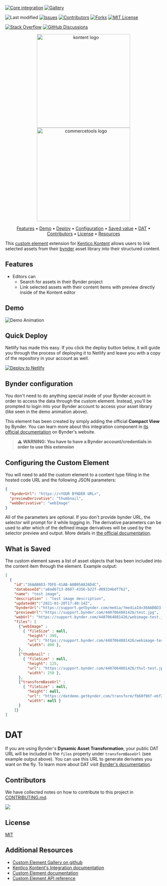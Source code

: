 [![Core integration][core-shield]](https://kontent.ai/integrations/bynder)
[![Gallery][gallery-shield]](https://kentico.github.io/kontent-custom-element-samples/gallery/)

![Last modified][last-commit]
[![Issues][issues-shield]][issues-url]
[![Contributors][contributors-shield]][contributors-url]
[![Forks][forks-shield]][forks-url]
[![MIT License][license-shield]][license-url]

[![Stack Overflow][stack-shield]](https://stackoverflow.com/tags/kentico-kontent)
[![GitHub Discussions][discussion-shield]](https://github.com/Kentico/Home/discussions)

<p align="center">
<image src="docs/01-kk-logo-main.svg" alt="kontent logo" width="300" />
<image src="docs/bynder_logo.png" 
alt="commercetools logo" width="300">
</p>

<p align="center">
  <a href="#features">Features</a> •
  <a href="#demo">Demo</a> •
  <a href="#quick-deploy">Deploy</a> •
  <a href="#configuring-the-custom-element">Configuration</a> •
  <a href="#what-is-saved">Saved value</a> •
  <a href="#dat">DAT</a> •
  <a href="#contributors">Contributors</a> •
  <a href="#license">License</a> •
  <a href="#additional-resources">Resources</a>
</p>

This [custom element](https://docs.kontent.ai/tutorials/develop-apps/integrate/integrating-your-own-content-editing-features) extension for [Kentico Kontent](https://kontent.ai) allows users to link selected assets from their [bynder](https://www.bynder.com/en/) asset library into their structured content.

## Features

- Editors can
  - Search for assets in their Bynder project
  - Link selected assets with their content items with preview directly inside of the Kontent editor
  

## Demo

![Demo Animation][product-demo]

## Quick Deploy

Netlify has made this easy. If you click the deploy button below, it will guide you through the process of deploying it to Netlify and leave you with a copy of the repository in your account as well.

[![Deploy to Netlify](https://www.netlify.com/img/deploy/button.svg)](https://app.netlify.com/start/deploy?repository=https://github.com/Kentico/kontent-custom-element-bynder)


## Bynder configuration
You don't need to do anything special inside of your Bynder account in order to access the data through the custom element. Instead, you'll be prompted to login into your Bynder account to access your asset library (like seen in the demo animation above).

This element has been created by simply adding the official **Compact View** by Bynder. You can learn more about this integration component in [its official documentation](https://support.bynder.com/hc/en-us/articles/360014369640-Compact-View-overview-page) on Bynder's website.

> **⚠ WARNING: You have to have a Bynder account/credentials in order to use this extension** 

## Configuring the Custom Element
You will need to add the custom element to a content type filling in the hosted code URL and the following JSON parameters:

```json
{
  "bynderUrl": "https://<YOUR BYNDER URL>",
  "previewDerivative": "thumbnail",
  "webDerivative": "webImage"
}
```
All of the parameters are optional. 
If you don't provide bynder URL, the selector will prompt for it while logging in.
The derivative parameters can be used to alter which of the defined image derivatives will be used by the selector preview and output. More details in [the official documentation](https://support.bynder.com/hc/en-us/articles/360013871360#UUID-efe6ac1b-c1aa-62e5-f086-45cafead8b51).

## What is Saved

The custom element saves a list of asset objects that has been included into the content item through the element.
Example output:
```json
[
  {
    "id":"36AAB6D3-7DFE-41AB-A0B95A826D4C",
    "databaseId":"a8ad6713-8687-4356-b22f-d09334bdf7b2",
    "name": "test image",
    "description" : "test image description",
    "updatedAt":"2021-01-20T17:40:14Z",
    "bynderUrl":"https://support.getbynder.com/media/?mediaId=36AAB6D3-7DFE-41AB-A0B95A826D4C",
    "previewUrl":"https://support.bynder.com/4407064881426/test.jpg",
    "webUrl": "https://support.bynder.com/4407064881426/webimage-test.jpg",
    "files": [
      {"webImage" :  
        { "fileSize" : null, 
          "height": 399, 
          "url": "https://support.bynder.com/4407064881426/webimage-test.jpg", 
          "width": 800 },
      },
      {"thumbnail" : 
        { "fileSize" : null, 
          "height": 125, 
          "url": "https://support.bynder.com/4407064881426/thul-test.jpg", 
          "width": 250 },
      },
      {"transformBaseUrl" : 
        { "fileSize" : null, 
          "height": null, 
          "url": "https://datdemo.getbynder.com/transform/fb60f96f-ebf2-4a69-9ed8-8a828ef17283/Music", 
          "width": null }
      }
    ]}
]
```

# DAT
If you are using Bynder's **Dynamic Asset Transformation**, your public DAT URL will be included in the ``files`` property under ``transformBaseUrl`` (see example output above). You can use this URL to generate derivates you want on the fly. To learn more about DAT visit [Bynder's documentation](https://support.bynder.com/hc/en-us/articles/360018559260-Dynamic-Asset-Transformations-DAT).

## Contributors
We have collected notes on how to contribute to this project in [CONTRIBUTING.md](CONTRIBUTING.md).

<a href="https://github.com/Kentico/kontent-custom-element-bynder/graphs/contributors">
  <img src="https://contrib.rocks/image?repo=Kentico/kontent-custom-element-bynder" />
</a>

## License

[MIT](https://tldrlegal.com/license/mit-license)

## Additional Resources

- [Custom Element Gallery on github](https://kentico.github.io/kontent-custom-element-samples/gallery/)
- [Kentico Kontent's Integration documentation](https://docs.kontent.ai/tutorials/develop-apps/integrate/integrations-overview)
- [Custom Element documentation](https://docs.kontent.ai/tutorials/develop-apps/integrate/content-editing-extensions)
- [Custom Element API reference](https://docs.kontent.ai/reference/custom-elements-js-api)


[last-commit]: https://img.shields.io/github/last-commit/Kentico/kontent-custom-element-bynder?style=for-the-badge
[contributors-shield]: https://img.shields.io/github/contributors/Kentico/kontent-custom-element-bynder.svg?style=for-the-badge
[contributors-url]: https://github.com/Kentico/kontent-custom-element-bynder/graphs/contributors
[forks-shield]: https://img.shields.io/github/forks/Kentico/kontent-custom-element-bynder.svg?style=for-the-badge
[forks-url]: https://github.com/Kentico/kontent-custom-element-bynder/network/members
[stars-shield]: https://img.shields.io/github/stars/Kentico/kontent-custom-element-bynder.svg?style=for-the-badge
[stars-url]: https://github.com/Kentico/kontent-custom-element-bynder/stargazers
[issues-shield]: https://img.shields.io/github/issues/Kentico/kontent-custom-element-bynder.svg?style=for-the-badge
[issues-url]: https://github.com/Kentico/kontent-custom-element-bynder/issues
[license-shield]: https://img.shields.io/github/license/Kentico/kontent-custom-element-bynder.svg?style=for-the-badge
[license-url]: https://github.com/Kentico/kontent-custom-element-bynder/blob/master/LICENSE
[core-shield]: https://img.shields.io/static/v1?label=&message=core%20integration&style=for-the-badge&color=FF5733
[gallery-shield]: https://img.shields.io/static/v1?label=&message=extension%20gallery&style=for-the-badge&color=51bce0
[stack-shield]: https://img.shields.io/badge/Stack%20Overflow-ASK%20NOW-FE7A16.svg?logo=stackoverflow&logoColor=white&style=for-the-badge
[discussion-shield]: https://img.shields.io/badge/GitHub-Discussions-FE7A16.svg?logo=github&style=for-the-badge
[product-demo]: docs/demo.gif?raw=true
